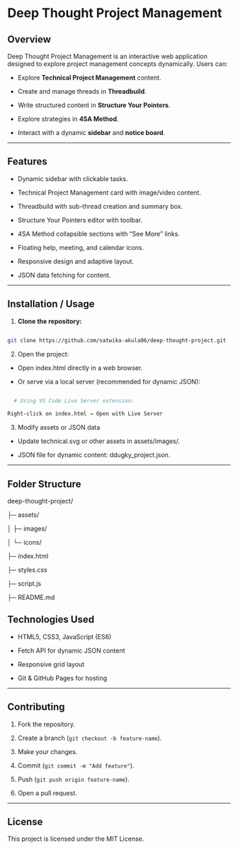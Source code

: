 # Deep Thought Project Management


## Overview

Deep Thought Project Management is an interactive web application designed to explore project management concepts dynamically. Users can:

- Explore **Technical Project Management** content.

- Create and manage threads in **Threadbuild**.

- Write structured content in **Structure Your Pointers**.

- Explore strategies in **4SA Method**.

- Interact with a dynamic **sidebar** and **notice board**.

---

## Features

- Dynamic sidebar with clickable tasks.

- Technical Project Management card with image/video content.

- Threadbuild with sub-thread creation and summary box.

- Structure Your Pointers editor with toolbar.

- 4SA Method collapsible sections with “See More” links.

- Floating help, meeting, and calendar icons.

- Responsive design and adaptive layout.

- JSON data fetching for content.


---

## Installation / Usage

1. **Clone the repository:**

```bash

git clone https://github.com/satwika-akula06/deep-thought-project.git

```

2. Open the project:

- Open index.html directly in a web browser.

- Or serve via a local server (recommended for dynamic JSON):

```bash

  # Using VS Code Live Server extension:
  
Right-click on index.html → Open with Live Server

```

3. Modify assets or JSON data

- Update technical.svg or other assets in assets/images/.

- JSON file for dynamic content: ddugky_project.json.

---

## Folder Structure


deep-thought-project/

├─ assets/

│  ├─ images/

│  └─ icons/

├─ index.html

├─ styles.css

├─ script.js

├─ README.md


## Technologies Used

- HTML5, CSS3, JavaScript (ES6)

- Fetch API for dynamic JSON content

- Responsive grid layout

- Git & GitHub Pages for hosting


---

## Contributing

1. Fork the repository.  

2. Create a branch (`git checkout -b feature-name`).

3. Make your changes.  

4. Commit (`git commit -m "Add feature"`).  

5. Push (`git push origin feature-name`).  

6. Open a pull request.


---

## License

This project is licensed under the MIT License.  


